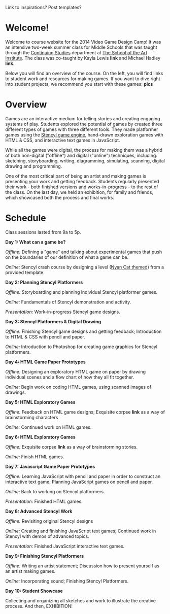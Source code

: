 Link to inspirations?
Post templates?

# Welcome! #

Welcome to course website for the 2014 Video Game Design Camp! It was an intensive two-week summer class for Middle Schools that was taught through the [Continuing Studies](http://www.saic.edu/cs/) department at [The School of the Art Institute](http://www.saic.edu/index.html). The class was co-taught by Kayla Lewis **link** and Michael Hadley **link**.

Below you will find an overview of the course. On the left, you will find links to student work and resources for making games. If you want to dive right into student projects, we recommend you start with these games: **pics**

# Overview #

Games are an interactive medium for telling stories and creating engaging systems of play. Students explored the potential of games by created three different types of games with three different tools. They made platformer games using the [Stencyl game engine](http://www.stencyl.com/), hand-drawn exploration games with HTML & CSS, and interactive text games in JavaScript.

While all the games were digital, the process for making them was a hybrid of both non-digital ("offline") and digital ("online") techniques, including: sketching, storyboarding, writing, diagramming, simulating, scanning, digital drawing and programming. 

One of the most critical part of being an artist and making games is presenting your work and getting feedback.  Students regularly presented their work - both finished versions and works-in-progress - to the rest of the class. On the last day, we held an exhibition, for family and friends, which showcased both the process and final works.

# Schedule #

Class sessions lasted from 9a to 5p.

**Day 1: What can a game be?**

*Offline:* Defining a "game" and talking about experimental games that push on the boundaries of our definition of what a game can be.

*Online:* Stencyl crash course by designing a level ([Nyan Cat themed](https://www.youtube.com/watch?v=QH2-TGUlwu4)) from a provided template.

**Day 2: Planning Stencyl Platformers**

*Offline:* Storyboarding and planning individual Stencyl platformer games.

*Online:* Fundamentals of Stencyl demonstration and activity.

*Presentation:* Work-in-progress Stencyl game designs.

**Day 3: Stencyl Platformers & Digital Drawing**

*Offline:* Finishing Stencyl game designs and getting feedback; Introduction to HTML & CSS with pencil and paper.

*Online:* Introduction to Photoshop for creating game graphics for Stencyl platformers.

**Day 4: HTML Game Paper Prototypes**

*Offline:* Designing an exploratory HTML game on paper by drawing individual scenes and a flow chart of how they all fit together.

*Online:* Begin work on coding HTML games, using scanned images of drawings.

**Day 5: HTML Exploratory Games**

*Offline:* Feedback on HTML game designs; Exquisite corpse **link** as a way of brainstorming characters 

*Online:* Continued work on HTML games.

**Day 6: HTML Exploratory Games**

*Offline:* Exquisite corpse **link** as a way of brainstorming stories.

*Online:* Finish HTML games.

**Day 7: Javascript Game Paper Prototypes**

*Offline:* Learning JavaScript with pencil and paper in order to construct an interactive text game; Planning JavaScript games on pencil and paper.

*Online:* Back to working on Stencyl platformers.

*Presentation:* Finished HTML games.

**Day 8: Advanced Stencyl Work**

*Offline:* Revisiting original Stencyl designs

*Online:* Creating and finishing JavaScript text games; Continued work in Stencyl with demos of advanced topics.

*Presentation:* Finished JavaScript interactive text games.

**Day 9: Finishing Stencyl Platformers**

*Offline:* Writing an artist statement; Discussion how to present yourself as an artist making games.

*Online:* Incorporating sound; Finishing Stencyl Platformers.

**Day 10: Student Showcase**

Collecting and organizing all sketches and work to illustrate the creative process.  And then, EXHIBITION!




